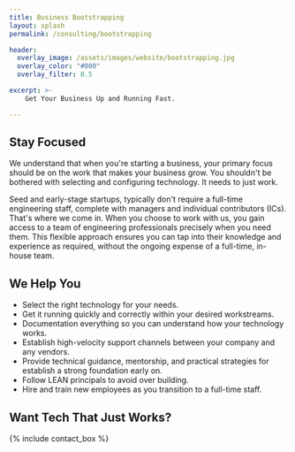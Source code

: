 ```yaml
---
title: Business Bootstrapping
layout: splash
permalink: /consulting/bootstrapping

header:
  overlay_image: /assets/images/website/bootstrapping.jpg
  overlay_color: "#000"
  overlay_filter: 0.5

excerpt: >-
    Get Your Business Up and Running Fast.

---
```

## Stay Focused
We understand that when you're starting a business, your primary focus should be on the work that makes your business grow. You shouldn't be bothered with selecting and configuring technology. It needs to just work.

Seed and early-stage startups, typically don't require a full-time engineering staff, complete with managers and individual contributors (ICs). That's where we come in. When you choose to work with us, you gain access to a team of engineering professionals precisely when you need them. This flexible approach ensures you can tap into their knowledge and experience as required, without the ongoing expense of a full-time, in-house team. 

## We Help You
- Select the right technology for your needs.
- Get it running quickly and correctly within your desired workstreams. 
- Documentation everything so you can understand how your technology works.
- Establish high-velocity support channels between your company and any vendors.
- Provide technical guidance, mentorship, and practical strategies for establish a strong foundation early on. 
- Follow LEAN principals to avoid over building.
- Hire and train new employees as you transition to a full-time staff.

## Want Tech That Just Works?

{% include contact_box %}